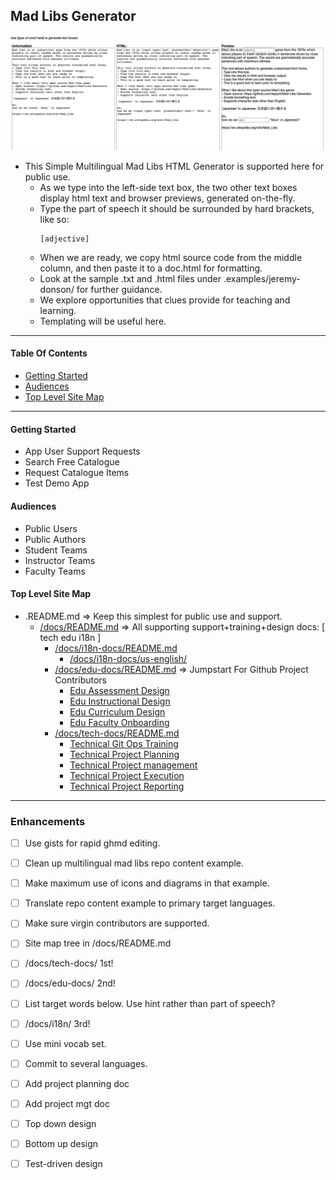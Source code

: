 ## Mad Libs Generator

![example](demo-screenshot.png)

- This Simple Multilingual Mad Libs HTML Generator is supported here for public use.
  - As we type into the left-side text box, the two other text boxes display html text and browser previews, generated on-the-fly.
  - Type the part of speech it should be surrounded by hard brackets, like so:
    ```
    [adjective]
    ```
  - When we are ready, we copy html source code from the middle column, and then paste it to a doc.html for formatting.
  - Look at the sample .txt and .html files under .examples/jeremy-donson/ for further guidance.
  - We explore opportunities that clues provide for teaching and learning.
  - Templating will be useful here.

---

#### Table Of Contents
- [Getting Started](#getting-started)
- [Audiences](#audiences)
- [Top Level Site Map](#top-level-site-map)

---

#### Getting Started
- App User Support Requests
- Search Free Catalogue
- Request Catalogue Items
- Test Demo App

#### Audiences
- Public Users
- Public Authors
- Student Teams
- Instructor Teams
- Faculty Teams

#### Top Level Site Map
- .README.md => Keep this simplest for public use and support.
  - [/docs/README.md](docs/) => All supporting support+training+design docs: [ tech edu i18n ]
    - [/docs/i18n-docs/README.md](docs/i18n-docs/)
      - [/docs/i18n-docs/us-english/](docs/i18n-docs/us-english/)
    - [/docs/edu-docs/README.md](docs/edu-docs/) => Jumpstart For Github Project Contributors
      - [Edu Assessment Design](docs/edu-docs/assessment-design/)
      - [Edu Instructional Design](docs/edu-docs/instructional-design/)
      - [Edu Curriculum Design](docs/edu-docs/curriculum-design/)
      - [Edu Faculty Onboarding](docs/edu-docs/faculty-onboarding/)
    - [/docs/tech-docs/README.md](docs/tech-docs/)
      - [Technical Git Ops Training](docs/tech-docs/git-op-training/)
      - [Technical Project Planning](docs/tech-docs/project-management/)
      - [Technical Project management](docs/tech-docs/project-planning/)
      - [Technical Project Execution](docs/tech-docs/]/project-execution/)
      - [Technical Project Reporting](docs/tech-docs/project-tracking/)

---

### Enhancements
- [ ] Use gists for rapid ghmd editing.
- [ ] Clean up multilingual mad libs repo content example.
- [ ] Make maximum use of icons and diagrams in that example.
- [ ] Translate repo content example to primary target languages.
- [ ] Make sure virgin contributors are supported.
- [ ] Site map tree in /docs/README.md
- [ ] /docs/tech-docs/ 1st!
- [ ] /docs/edu-docs/ 2nd!
- [ ] List target words below.  Use hint rather than part of speech?
- [ ] /docs/i18n/ 3rd!
- [ ] Use mini vocab set.
- [ ] Commit to several languages.
- [ ] Add project planning doc
- [ ] Add project mgt doc
- [ ] Top down design
- [ ] Bottom up design
- [ ] Test-driven design


